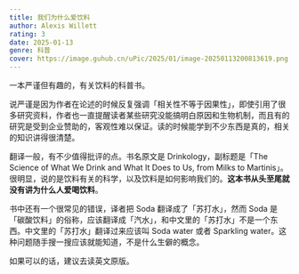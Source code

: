 ```yaml
---
title: 我们为什么爱饮料
author: Alexis Willett
rating: 3
date: 2025-01-13
genre: 科普
cover: https://image.guhub.cn/uPic/2025/01/image-20250113200813619.png
---
```


一本严谨但有趣的，有关饮料的科普书。

说严谨是因为作者在论述的时候反复强调「相关性不等于因果性」，即使引用了很多研究资料，作者也一直提醒读者某些研究没能搞明白原因和生物机制，而且有的研究是受到企业赞助的，客观性难以保证。读的时候能学到不少东西是真的，相关的知识讲得很清楚。

翻译一般，有不少值得批评的点。书名原文是 Drinkology，副标题是「The Science of What We Drink and What It Does to Us, from Milks to Martinis」。很明显，说的是饮料有关的科学，以及饮料是如何影响我们的。**这本书从头至尾就没有讲为什么人爱喝饮料**。

书中还有一个很常见的错误，译者把 Soda 翻译成了「苏打水」，然而 Soda 是「碳酸饮料」的俗称，应该翻译成「汽水」，和中文里的「苏打水」不是一个东西。中文里的「苏打水」翻译过来应该叫 Soda water 或者 Sparkling water。这种问题随手搜一搜应该就能知道，不是什么生僻的概念。

如果可以的话，建议去读英文原版。